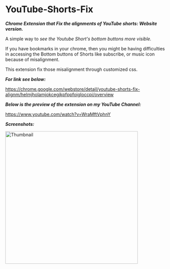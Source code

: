 # YouTube-Shorts-Fix
**_Chrome Extension that Fix the alignments of YouTube shorts: Website version._**

A simple way to _see the Youtube Short's bottom buttons more visible._

If you have bookmarks in your chrome, then you might be having difficulties in accessing the Bottom buttons of Shorts like subscribe, or music icon because of misalignment. 

This extension fix those misalignment through customized css.

**_For link see below:_**

https://chrome.google.com/webstore/detail/youtube-shorts-fix-alignm/helmjholamjokcegjkpfppfoigloccpi/overview

**_Below is the preview of the extension on my YouTube Channel:_**

https://www.youtube.com/watch?v=WraMftVphnY

**_Screenshots:_**


<img width="416" alt="Thumbnail" src="https://user-images.githubusercontent.com/20603692/209498822-184fb571-c2bd-48c1-a8d2-dc650873e52c.png">

